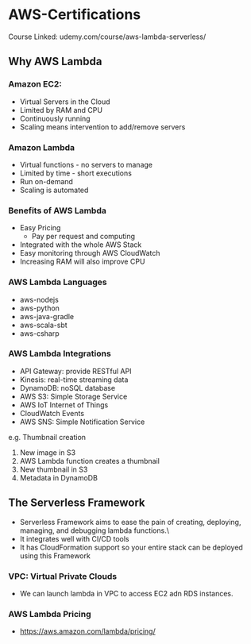 # AWS-Certifications
Course Linked: udemy.com/course/aws-lambda-serverless/


## Why AWS Lambda
### Amazon EC2:
- Virtual Servers in the Cloud
- Limited by RAM and CPU
- Continuously running
- Scaling means intervention to add/remove servers

### Amazon Lambda 
- Virtual functions - no servers to manage
- Limited by time - short executions
- Run on-demand
- Scaling is automated

### Benefits of AWS Lambda
- Easy Pricing
  - Pay per request and computing
- Integrated with the whole AWS Stack
- Easy monitoring through AWS CloudWatch
- Increasing RAM will also improve CPU

### AWS Lambda Languages
- aws-nodejs
- aws-python
- aws-java-gradle
- aws-scala-sbt
- aws-csharp

### AWS Lambda Integrations
- API Gateway: provide RESTful API
- Kinesis: real-time streaming data
- DynamoDB: noSQL database
- AWS S3: Simple Storage Service
- AWS IoT Internet of Things
- CloudWatch Events
- AWS SNS: Simple Notification Service

e.g. Thumbnail creation
1. New image in S3 
2. AWS Lambda function creates a thumbnail
3. New thumbnail in S3
4. Metadata in DynamoDB

## The Serverless Framework
- Serverless Framework aims to ease the pain of creating, deploying, managing, and debugging lambda functions.\
- It integrates well with CI/CD tools
- It has CloudFormation support so your entire stack can be deployed using this Framework

### VPC: Virtual Private Clouds
- We can launch lambda in VPC to access EC2 adn RDS instances.

### AWS Lambda Pricing
- https://aws.amazon.com/lambda/pricing/
